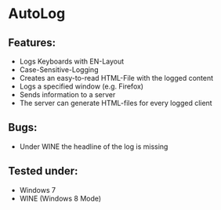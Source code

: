 # AutoLog
## Features:
* Logs Keyboards with EN-Layout
* Case-Sensitive-Logging
* Creates an easy-to-read HTML-File with the logged content
* Logs a specified window (e.g. Firefox)
* Sends information to a server
* The server can generate HTML-files for every logged client

## Bugs:
* Under WINE the headline of the log is missing

## Tested under:
* Windows 7
* WINE (Windows 8 Mode)
